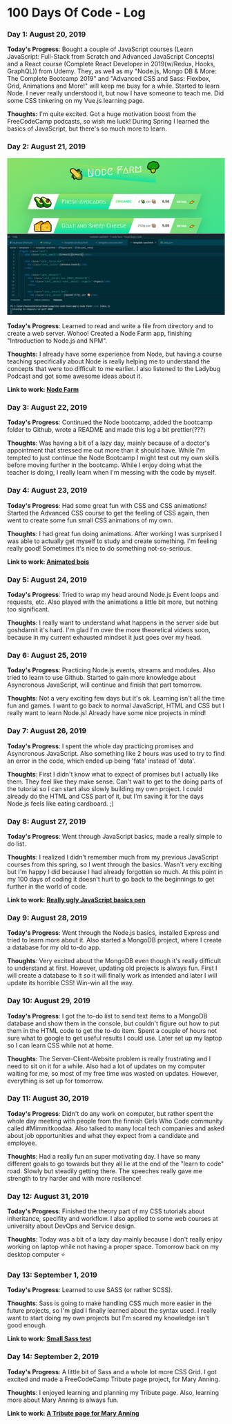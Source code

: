 # 100 Days Of Code - Log

### Day 1: August 20, 2019

**Today's Progress**: Bought a couple of JavaScript courses (Learn JavaScript: Full-Stack from Scratch and Advanced JavaScript Concepts) and a React course (Complete React Developer in 2019(w/Redux, Hooks, GraphQL)) from Udemy. They, as well as my "Node.js, Mongo DB & More: The Complete Bootcamp 2019" and "Advanced CSS and Sass: Flexbox, Grid, Animations and More!" will keep me busy for a while. Started to learn Node. I never really understood it, but now I have someone to teach me. Did some CSS tinkering on my Vue.js learning page.

**Thoughts:** I'm quite excited. Got a huge motivation boost from the FreeCodeCamp podcasts, so wish me luck! During Spring I learned the basics of JavaScript, but there's so much more to learn.

<!--Link to work: [Calculator App](http://www.example.com)*-->


### Day 2: August 21, 2019

![Image of Node Farm](https://github.com/norku/node-bootcamp-course/blob/master/1-node-farm/day2.jpg)

**Today's Progress**: Learned to read and write a file from directory and to create a web server. Wohoo! Created a Node Farm app, finishing "Introduction to Node.js and NPM".

**Thoughts:** I already have some experience from Node, but having a course teaching specifically about Node is really helping me to understand the concepts that were too difficult to me earlier. I also listened to the Ladybug Podcast and got some awesome ideas about it.

**Link to work: [Node Farm](https://github.com/norku/node-bootcamp-course/tree/master/1-node-farm)**


### Day 3: August 22, 2019

**Today's Progress**: Continued the Node bootcamp, added the bootcamp folder to Github, wrote a README and made this log a bit prettier(???)

**Thoughts**: Was having a bit of a lazy day, mainly because of a doctor's appointment that stressed me out more than it should have. While I'm tempted to just continue the Node Bootcamp I might test out my own skills before moving further in the bootcamp. While I enjoy doing what the teacher is doing, I really learn when I'm messing with the code by myself.


### Day 4: August 23, 2019

**Today's Progress**: Had some great fun with CSS and CSS animations! Started the Advanced CSS course to get the feeling of CSS again, then went to create some fun small CSS animations of my own.

**Thoughts**: I had great fun doing animations. After working I was surprised I was able to actually get myself to study and create something. I'm feeling really good! Sometimes it's nice to do something not-so-serious.

**Link to work: [Animated bois](https://codepen.io/norku/pen/KKPaxQb)**


### Day 5: August 24, 2019

**Today's Progress**: Tried to wrap my head around Node.js Event loops and requests, etc. Also played with the animations a little bit more, but nothing too significant.

**Thoughts**: I really want to understand what happens in the server side but goshdarnit it's hard. I'm glad I'm over the more theoretical videos soon, because in my current exhausted mindset it just goes over my head.


### Day 6: August 25, 2019

**Today's Progress**: Practicing Node.js events, streams and modules. Also tried to learn to use Github. Started to gain more knowledge about Asyncronous JavaScript, will continue and finish that part tomorrow.

**Thoughts**: Not a very exciting few days but it's ok. Learning isn't all the time fun and games. I want to go back to normal JavaScript, HTML and CSS but I really want to learn Node.js! Already have some nice projects in mind!


### Day 7: August 26, 2019

**Today's Progress**: I spent the whole day practicing promises and Asyncronous JavaScript. Also something like 2 hours was used to try to find an error in the code, which ended up being 'fata' instead of 'data'.

**Thoughts**: First I didn't know what to expect of promises but I actually like them. They feel like they make sense. Can't wait to get to the doing parts of the tutorial so I can start also slowly building my own project. I could already do the HTML and CSS part of it, but I'm saving it for the days Node.js feels like eating cardboard. ;)


### Day 8: August 27, 2019

**Today's Progress**: Went through JavaScript basics, made a really simple to do list.

**Thoughts**: I realized I didn't remember much from my previous JavaScript courses from this spring, so I went through the basics. Wasn't very exciting but I'm happy I did because I had already forgotten so much. At this point in my 100 days of coding it doesn't hurt to go back to the beginnings to get further in the world of code.

**Link to work: [Really ugly JavaScript basics pen](https://codepen.io/norku/pen/zYOwBOZ)**


### Day 9: August 28, 2019

**Today's Progress**: Went through the Node.js basics, installed Express and tried to learn more about it. Also started a MongoDB project, where I create a database for my old to-do app.

**Thoughts**: Very excited about the MongoDB even though it's really difficult to understand at first. However, updating old projects is always fun. First I will create a database to it so it will finally work as intended and later I will update its horrible CSS! Win-win all the way.


### Day 10: August 29, 2019

**Today's Progress**: I got the to-do list to send text items to a MongoDB database and show them in the console, but couldn't figure out how to put them in the HTML code to get the to-do item. Spent a couple of hours not sure what to google to get useful results I could use. Later set up my laptop so I can learn CSS while not at home.

**Thoughts**: The Server-Client-Website problem is really frustrating and I need to sit on it for a while. Also had a lot of updates on my computer waiting for me, so most of my free time was wasted on updates. However, everything is set up for tomorrow.


### Day 11: August 30, 2019

**Today's Progress**: Didn't do any work on computer, but rather spent the whole day meeting with people from the finnish Girls Who Code community called #Mimmitkoodaa. Also talked to many local tech companies and asked about job opportunities and what they expect from a candidate and employee.

**Thoughts**: Had a really fun an super motivating day. I have so many different goals to go towards but they all lie at the end of the "learn to code" road. Slowly but steadily getting there. The speeches really gave me strength to try harder and with more resilience! 

### Day 12: August 31, 2019

**Today's Progress**: Finished the theory part of my CSS tutorials about inheritance, specifity and workflow. I also applied to some web courses at university about DevOps and Service design.

**Thoughts**: Today was a bit of a lazy day mainly because I don't really enjoy working on laptop while not having a proper space. Tomorrow back on my desktop computer ⭐️

### Day 13: September 1, 2019

**Today's Progress**: Learned to use SASS (or rather SCSS).

**Thoughts**: Sass is going to make handling CSS much more easier in the future projects, so I'm glad I finally learned about the syntax used. I really want to start doing my own projects but I'm scared my knowledge isn't good enough.

**Link to work: [Small Sass test](https://codepen.io/norku/pen/NWKvmBR)**

### Day 14: September 2, 2019

**Today's Progress**: A little bit of Sass and a whole lot more CSS Grid. I got excited and made a FreeCodeCamp Tribute page project, for Mary Anning.

**Thoughts**: I enjoyed learning and planning my Tribute page. Also, learning more about Mary Anning is always fun. 

**Link to work: [A Tribute page for Mary Anning](https://codepen.io/norku/full/YzKrXgp)**